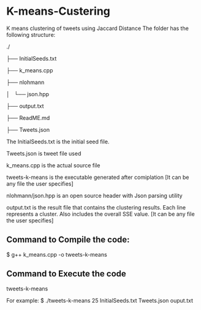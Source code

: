 # K-means-Custering
K means clustering of tweets using Jaccard Distance
The folder has the following structure:

./

├── InitialSeeds.txt

├── k_means.cpp

├── nlohmann

│   └── json.hpp

├── output.txt

├── ReadME.md

├── Tweets.json




The InitialSeeds.txt is the initial seed file. 

Tweets.json is tweet file used

k_means.cpp is the actual source file

tweets-k-means is the executable generated after comiplation [It can be any file the user specifies]

nlohmann/json.hpp is an open source header with Json parsing utility

output.txt is the result file that contains the clustering results. Each line represents a cluster. Also includes the overall SSE value. [It can be any file the user specifies]

Command to Compile the code:
--------------------------------------------------------
$ g++ k_means.cpp -o tweets-k-means


Command to Execute the code
--------------------------------------------------------
tweets-k-means <numberOfClusters> <initialSeedsFile><TweetsDataFile> <outputFile>

For example: 
$  ./tweets-k-means 25 InitialSeeds.txt Tweets.json ouput.txt
